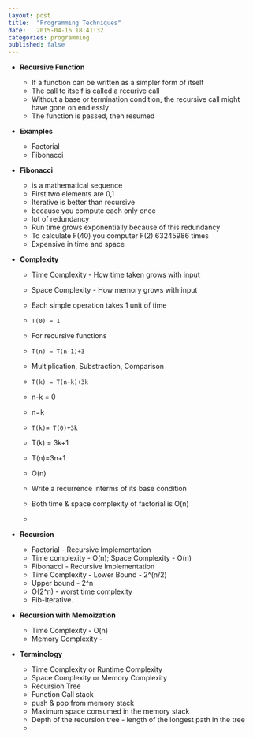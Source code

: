 ```yaml
---
layout: post
title:  "Programming Techniques"
date:   2015-04-16 18:41:32
categories: programming
published: false
---
```


* __Recursive Function__
  * If a function can be written as a simpler form of itself
  * The call to itself is called a recurive call
  * Without a base or termination condition, the recursive call might have gone on endlessly
  * The function is passed, then resumed

* __Examples__
  * Factorial
  * Fibonacci

* __Fibonacci__
  * is a mathematical sequence
  * First two elements are 0,1
  * Iterative is better than recursive
  * because you compute each only once
  * lot of redundancy
  * Run time grows exponentially because of this redundancy
  * To calculate F(40) you computer F(2) 63245986 times
  * Expensive in time and space

* __Complexity__
  * Time Complexity - How time taken grows with input
  * Space Complexity - How memory grows with input
  * Each simple operation takes 1 unit of time
  * `T(0) = 1`
  * For recursive functions
  * `T(n) = T(n-1)+3`
  * Multiplication, Substraction, Comparison
  * `T(k) = T(n-k)+3k`
  * n-k = 0
  * n=k
  * `T(k)= T(0)+3k`
  * T(k) = 3k+1
  * T(n)=3n+1
  * O(n)
  * Write a recurrence interms of its base condition

  * Both time & space complexity of factorial is O(n)

  * 

* __Recursion__
  * Factorial - Recursive Implementation
  * Time complexity - O(n); Space Complexity - O(n)
  * Fibonacci - Recursive Implementation
  * Time Complexity - Lower Bound - 2^(n/2)
  * Upper bound - 2^n
  * O(2^n) - worst time complexity
  * Fib-Iterative.

* __Recursion with Memoization__
  * Time Complexity - O(n)
  * Memory Complexity - 

* __Terminology__
  * Time Complexity or Runtime Complexity
  * Space Complexity or Memory Complexity
  * Recursion Tree
  * Function Call stack
  * push & pop from memory stack
  * Maximum space consumed in the memory stack
  * Depth of the recursion tree - length of the longest path in the tree
  * 